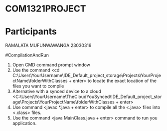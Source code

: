 # COM1321PROJECT

# Participants 
RAMALATA MUFUNWAWANGA 23030316

#CompilationAndRun
1. Open CMD command prompt window 
2. Use the command <cd C:\Users\YourUsername\IDE_Default_project_storage\Projects\YourProjectName\folderWithClasses + enter> to locate the exact location of the files you want to compile
3. Alternative with a synced device to a cloud <C:\Users\YourUsername\TheCloudYouSynced\IDE_Default_project_storage\Projects\YourProjectName\folderWithClasses + enter>
4. Use command <javac *.java + enter> to compile all the <.java> files into <.class> files.
5. Use the command <java MainClass.java + enter> command to run you application.
